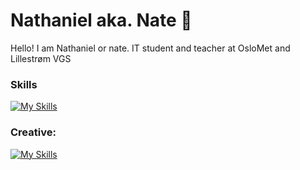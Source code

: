 # Nathaniel aka. Nate 👋
Hello! I am Nathaniel or nate. IT student and teacher at OsloMet and Lillestrøm VGS
### Skills
[![My Skills](https://skillicons.dev/icons?i=js,java,html,css,firebase,mysql,py,react,bootstrap)](https://skillicons.dev)


### Creative: 
[![My Skills](https://skillicons.dev/icons?i=ae,au,ai,ps,pr,xd,blender,figma)](https://skillicons.dev)
